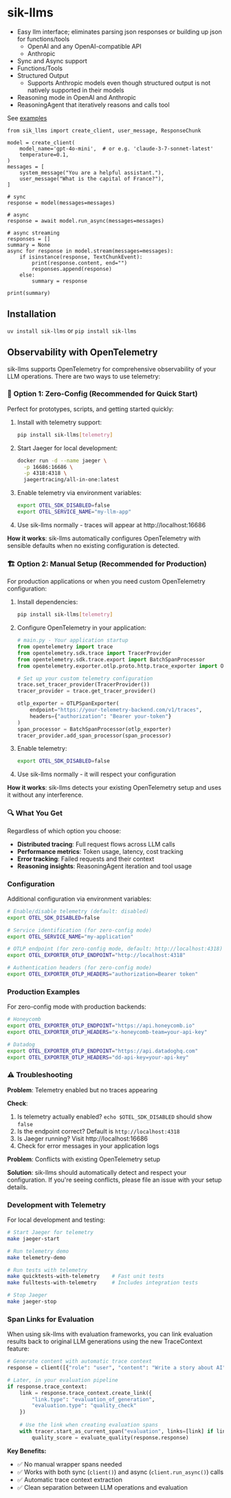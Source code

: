 # sik-llms

- Easy llm interface; eliminates parsing json responses or building up json for functions/tools
    - OpenAI and any OpenAI-compatible API
    - Anthropic
- Sync and Async support
- Functions/Tools
- Structured Output
    - Supports Anthropic models even though structured output is not natively supported in their models
- Reasoning mode in OpenAI and Anthropic
- ReasoningAgent that iteratively reasons and calls tool

See [examples](https://github.com/shane-kercheval/sik-llms/blob/main/examples/examples.ipynb)

```
from sik_llms import create_client, user_message, ResponseChunk

model = create_client(
    model_name='gpt-4o-mini',  # or e.g. 'claude-3-7-sonnet-latest'
    temperature=0.1,
)
messages = [
    system_message("You are a helpful assistant."),
    user_message("What is the capital of France?"),
]

# sync
response = model(messages=messages)

# async
response = await model.run_async(messages=messages)

# async streaming
responses = []
summary = None
async for response in model.stream(messages=messages):
    if isinstance(response, TextChunkEvent):
        print(response.content, end="")
        responses.append(response)
    else:
        summary = response

print(summary)
```

## Installation

`uv install sik-llms` or `pip install sik-llms`

## Observability with OpenTelemetry

sik-llms supports OpenTelemetry for comprehensive observability of your LLM operations. There are two ways to use telemetry:

### 🚀 Option 1: Zero-Config (Recommended for Quick Start)

Perfect for prototypes, scripts, and getting started quickly:

1. Install with telemetry support:
   ```bash
   pip install sik-llms[telemetry]
   ```

2. Start Jaeger for local development:

   ```bash
   docker run -d --name jaeger \
     -p 16686:16686 \
     -p 4318:4318 \
     jaegertracing/all-in-one:latest
   ```

3. Enable telemetry via environment variables:

   ```bash
   export OTEL_SDK_DISABLED=false
   export OTEL_SERVICE_NAME="my-llm-app"
   ```

4. Use sik-llms normally - traces will appear at http://localhost:16686

**How it works**: sik-llms automatically configures OpenTelemetry with sensible defaults when no existing configuration is detected.

### 🏗️ Option 2: Manual Setup (Recommended for Production)

For production applications or when you need custom OpenTelemetry configuration:

1. Install dependencies:
   ```bash
   pip install sik-llms[telemetry]
   ```

2. Configure OpenTelemetry in your application:
   ```python
   # main.py - Your application startup
   from opentelemetry import trace
   from opentelemetry.sdk.trace import TracerProvider
   from opentelemetry.sdk.trace.export import BatchSpanProcessor
   from opentelemetry.exporter.otlp.proto.http.trace_exporter import OTLPSpanExporter

   # Set up your custom telemetry configuration
   trace.set_tracer_provider(TracerProvider())
   tracer_provider = trace.get_tracer_provider()

   otlp_exporter = OTLPSpanExporter(
       endpoint="https://your-telemetry-backend.com/v1/traces",
       headers={"authorization": "Bearer your-token"}
   )
   span_processor = BatchSpanProcessor(otlp_exporter)
   tracer_provider.add_span_processor(span_processor)
   ```

3. Enable telemetry:
   ```bash
   export OTEL_SDK_DISABLED=false
   ```

4. Use sik-llms normally - it will respect your configuration

**How it works**: sik-llms detects your existing OpenTelemetry setup and uses it without any interference.

### 🔍 What You Get

Regardless of which option you choose:
- **Distributed tracing**: Full request flows across LLM calls
- **Performance metrics**: Token usage, latency, cost tracking  
- **Error tracking**: Failed requests and their context
- **Reasoning insights**: ReasoningAgent iteration and tool usage

### Configuration

Additional configuration via environment variables:

```bash
# Enable/disable telemetry (default: disabled)
export OTEL_SDK_DISABLED=false

# Service identification (for zero-config mode)
export OTEL_SERVICE_NAME="my-application"

# OTLP endpoint (for zero-config mode, default: http://localhost:4318)
export OTEL_EXPORTER_OTLP_ENDPOINT="http://localhost:4318"

# Authentication headers (for zero-config mode)
export OTEL_EXPORTER_OTLP_HEADERS="authorization=Bearer token"
```

### Production Examples

For zero-config mode with production backends:

```bash
# Honeycomb
export OTEL_EXPORTER_OTLP_ENDPOINT="https://api.honeycomb.io"
export OTEL_EXPORTER_OTLP_HEADERS="x-honeycomb-team=your-api-key"

# Datadog
export OTEL_EXPORTER_OTLP_ENDPOINT="https://api.datadoghq.com"
export OTEL_EXPORTER_OTLP_HEADERS="dd-api-key=your-api-key"
```

### ⚠️ Troubleshooting

**Problem**: Telemetry enabled but no traces appearing

**Check**:
1. Is telemetry actually enabled? `echo $OTEL_SDK_DISABLED` should show `false`
2. Is the endpoint correct? Default is `http://localhost:4318`
3. Is Jaeger running? Visit http://localhost:16686
4. Check for error messages in your application logs

**Problem**: Conflicts with existing OpenTelemetry setup

**Solution**: sik-llms should automatically detect and respect your configuration. If you're seeing conflicts, please file an issue with your setup details.

### Development with Telemetry

For local development and testing:

```bash
# Start Jaeger for telemetry
make jaeger-start

# Run telemetry demo
make telemetry-demo

# Run tests with telemetry
make quicktests-with-telemetry    # Fast unit tests
make fulltests-with-telemetry     # Includes integration tests

# Stop Jaeger
make jaeger-stop
```

### Span Links for Evaluation

When using sik-llms with evaluation frameworks, you can link evaluation results back to original LLM generations using the new TraceContext feature:

```python
# Generate content with automatic trace context
response = client([{"role": "user", "content": "Write a story about AI"}])

# Later, in your evaluation pipeline
if response.trace_context:
    link = response.trace_context.create_link({
        "link.type": "evaluation_of_generation",
        "evaluation.type": "quality_check"
    })
    
    # Use the link when creating evaluation spans
    with tracer.start_as_current_span("evaluation", links=[link] if link else []):
        quality_score = evaluate_quality(response.response)
```

**Key Benefits:**
- ✅ No manual wrapper spans needed
- ✅ Works with both sync (`client()`) and async (`client.run_async()`) calls
- ✅ Automatic trace context extraction
- ✅ Clean separation between LLM operations and evaluation
